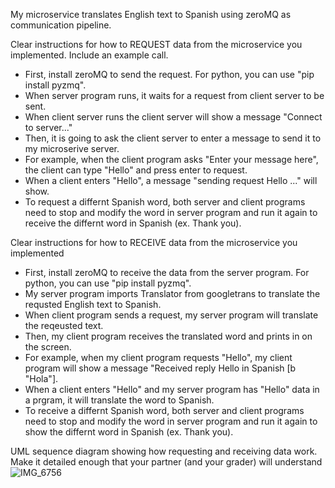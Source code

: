 My microservice translates English text to Spanish using zeroMQ as communication pipeline.

Clear instructions for how to REQUEST data from the microservice you implemented. Include an example call.
- First, install zeroMQ to send the request. For python, you can use "pip install pyzmq".
- When server program runs, it waits for a request from client server to be sent. 
- When client server runs the client server will show a message "Connect to server..." 
- Then, it is going to ask the client server to enter a message to send it to my microserive server. 
- For example, when the client program asks "Enter your message here", the client can type "Hello" and press enter to request. 
- When a client enters "Hello", a message "sending request Hello ..." will show. 
- To request a differnt Spanish word, both server and client programs need to stop and modify the word in server program
and run it again to receive the differnt word in Spanish (ex. Thank you).

Clear instructions for how to RECEIVE data from the microservice you implemented
- First, install zeroMQ to receive the data from the server program. For python, you can use "pip install pyzmq".
- My server program imports Translator from googletrans to translate the requsted English text to Spanish.  
- When client program sends a request, my server program will translate the reqeusted text. 
- Then, my client program receives the translated word and prints in on the screen. 
- For example, when my client program requests "Hello", my client program will show a message "Received reply Hello in Spanish [b "Hola"].
- When a client enters "Hello" and my server program has "Hello" data in a prgram, it will translate the word to Spanish.
- To receive a differnt Spanish word, both server and client programs need to stop and modify the word in server program
and run it again to show the differnt word in Spanish (ex. Thank you).


UML sequence diagram showing how requesting and receiving data work. Make it detailed enough that your partner (and your grader) will understand
![IMG_6756](https://user-images.githubusercontent.com/86205051/182964047-1df02dfc-d8e4-458b-bdb2-833d498acc21.jpg)
 
